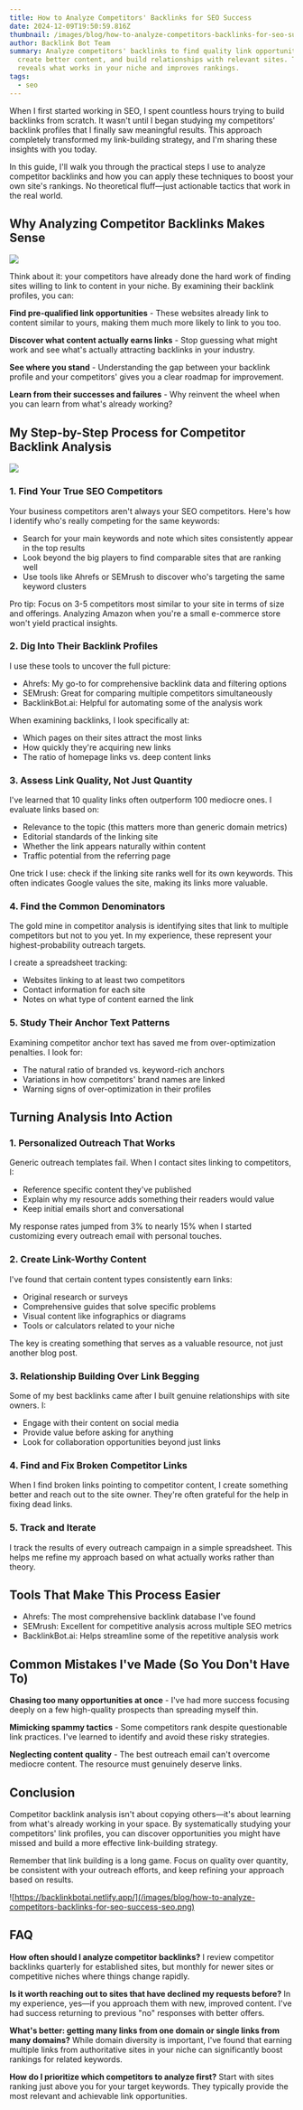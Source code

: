 ```yaml
---
title: How to Analyze Competitors' Backlinks for SEO Success
date: 2024-12-09T19:50:59.816Z
thumbnail: /images/blog/how-to-analyze-competitors-backlinks-for-seo-success.png
author: Backlink Bot Team
summary: Analyze competitors' backlinks to find quality link opportunities,
  create better content, and build relationships with relevant sites. This
  reveals what works in your niche and improves rankings.
tags:
  - seo
---
```

When I first started working in SEO, I spent countless hours trying to build backlinks from scratch. It wasn't until I began studying my competitors' backlink profiles that I finally saw meaningful results. This approach completely transformed my link-building strategy, and I'm sharing these insights with you today.

In this guide, I'll walk you through the practical steps I use to analyze competitor backlinks and how you can apply these techniques to boost your own site's rankings. No theoretical fluff—just actionable tactics that work in the real world.

## Why Analyzing Competitor Backlinks Makes Sense

![](/images/blog/why-analyzing-competitor-backlinks-makes-sense-visual-selection.png)

Think about it: your competitors have already done the hard work of finding sites willing to link to content in your niche. By examining their backlink profiles, you can:

**Find pre-qualified link opportunities** - These websites already link to content similar to yours, making them much more likely to link to you too.

**Discover what content actually earns links** - Stop guessing what might work and see what's actually attracting backlinks in your industry.

**See where you stand** - Understanding the gap between your backlink profile and your competitors' gives you a clear roadmap for improvement.

**Learn from their successes and failures** - Why reinvent the wheel when you can learn from what's already working?

## My Step-by-Step Process for Competitor Backlink Analysis

![](/images/blog/my-step-by-step-process-for-competitor-backlink-analysis-visual-selection.png)

### 1. Find Your True SEO Competitors

Your business competitors aren't always your SEO competitors. Here's how I identify who's really competing for the same keywords:

* Search for your main keywords and note which sites consistently appear in the top results
* Look beyond the big players to find comparable sites that are ranking well
* Use tools like Ahrefs or SEMrush to discover who's targeting the same keyword clusters

Pro tip: Focus on 3-5 competitors most similar to your site in terms of size and offerings. Analyzing Amazon when you're a small e-commerce store won't yield practical insights.

### 2. Dig Into Their Backlink Profiles

I use these tools to uncover the full picture:

* Ahrefs: My go-to for comprehensive backlink data and filtering options
* SEMrush: Great for comparing multiple competitors simultaneously
* BacklinkBot.ai: Helpful for automating some of the analysis work

When examining backlinks, I look specifically at:

* Which pages on their sites attract the most links
* How quickly they're acquiring new links
* The ratio of homepage links vs. deep content links

### 3. Assess Link Quality, Not Just Quantity

I've learned that 10 quality links often outperform 100 mediocre ones. I evaluate links based on:

* Relevance to the topic (this matters more than generic domain metrics)
* Editorial standards of the linking site
* Whether the link appears naturally within content
* Traffic potential from the referring page

One trick I use: check if the linking site ranks well for its own keywords. This often indicates Google values the site, making its links more valuable.

### 4. Find the Common Denominators

The gold mine in competitor analysis is identifying sites that link to multiple competitors but not to you yet. In my experience, these represent your highest-probability outreach targets.

I create a spreadsheet tracking:

* Websites linking to at least two competitors
* Contact information for each site
* Notes on what type of content earned the link

### 5. Study Their Anchor Text Patterns

Examining competitor anchor text has saved me from over-optimization penalties. I look for:

* The natural ratio of branded vs. keyword-rich anchors
* Variations in how competitors' brand names are linked
* Warning signs of over-optimization in their profiles

## Turning Analysis Into Action

### 1. Personalized Outreach That Works

Generic outreach templates fail. When I contact sites linking to competitors, I:

* Reference specific content they've published
* Explain why my resource adds something their readers would value
* Keep initial emails short and conversational

My response rates jumped from 3% to nearly 15% when I started customizing every outreach email with personal touches.

### 2. Create Link-Worthy Content

I've found that certain content types consistently earn links:

* Original research or surveys
* Comprehensive guides that solve specific problems
* Visual content like infographics or diagrams
* Tools or calculators related to your niche

The key is creating something that serves as a valuable resource, not just another blog post.

### 3. Relationship Building Over Link Begging

Some of my best backlinks came after I built genuine relationships with site owners. I:

* Engage with their content on social media
* Provide value before asking for anything
* Look for collaboration opportunities beyond just links

### 4. Find and Fix Broken Competitor Links

When I find broken links pointing to competitor content, I create something better and reach out to the site owner. They're often grateful for the help in fixing dead links.

### 5. Track and Iterate

I track the results of every outreach campaign in a simple spreadsheet. This helps me refine my approach based on what actually works rather than theory.

## Tools That Make This Process Easier

* Ahrefs: The most comprehensive backlink database I've found
* SEMrush: Excellent for competitive analysis across multiple SEO metrics
* BacklinkBot.ai: Helps streamline some of the repetitive analysis work

## Common Mistakes I've Made (So You Don't Have To)

**Chasing too many opportunities at once** - I've had more success focusing deeply on a few high-quality prospects than spreading myself thin.

**Mimicking spammy tactics** - Some competitors rank despite questionable link practices. I've learned to identify and avoid these risky strategies.

**Neglecting content quality** - The best outreach email can't overcome mediocre content. The resource must genuinely deserve links.

## Conclusion

Competitor backlink analysis isn't about copying others—it's about learning from what's already working in your space. By systematically studying your competitors' link profiles, you can discover opportunities you might have missed and build a more effective link-building strategy.

Remember that link building is a long game. Focus on quality over quantity, be consistent with your outreach efforts, and keep refining your approach based on results.

![https://backlinkbotai.netlify.app/](/images/blog/how-to-analyze-competitors-backlinks-for-seo-success-seo.png)

## FAQ

**How often should I analyze competitor backlinks?** I review competitor backlinks quarterly for established sites, but monthly for newer sites or competitive niches where things change rapidly.

**Is it worth reaching out to sites that have declined my requests before?** In my experience, yes—if you approach them with new, improved content. I've had success returning to previous "no" responses with better offers.

**What's better: getting many links from one domain or single links from many domains?** While domain diversity is important, I've found that earning multiple links from authoritative sites in your niche can significantly boost rankings for related keywords.

**How do I prioritize which competitors to analyze first?** Start with sites ranking just above you for your target keywords. They typically provide the most relevant and achievable link opportunities.